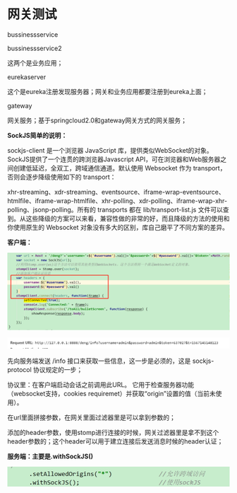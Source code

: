 # 网关测试

bussinessservice

bussinessservice2

这两个是业务应用；



eurekaserver

这个是eureka注册发现服务器；网关和业务应用都要注册到eureka上面；



gateway

网关服务；基于springcloud2.0和gateway网关方式的网关服务；



**SockJS简单的说明：**

sockjs-client 是一个浏览器 JavaScript 库，提供类似WebSocket的对象。 SockJS提供了一个连贯的跨浏览器Javascript API，可在浏览器和Web服务器之间创建低延迟，全双工，跨域通信通道。默认使用 Websocket 作为 transport，否则会逐步降级使用如下的 transport：

xhr-streaming、xdr-streaming、eventsource、iframe-wrap-eventsource、htmlfile、iframe-wrap-htmlfile、xhr-polling、xdr-polling、iframe-wrap-xhr-polling、jsonp-polling。所有的 transports 都在 lib/transport-list.js 文件可以查到。从这些降级的方案可以来看，兼容性做的非常的好，而且降级的方法的使用和你使用原生的 Websocket 对象没有多大的区别，库自己磨平了不同方案的差异。



**客户端：**

![](https://github.com/wobenhetu/gateway/blob/master/clipboard1.png)

![](https://github.com/wobenhetu/gateway/blob/master/clipboard2.png)

先向服务端发送 /info 接口来获取一些信息，这一步是必须的，这是 sockjs-protocol 协议规定的一步；

协议里：在客户端启动会话之前调用此URL。 它用于检查服务器功能（websocket支持，cookies requiremet）并获取“origin”设置的值（当前未使用）。

在url里面拼接参数，在网关里面过滤器里是可以拿到参数的；

添加的header参数，使用stomp进行连接的时候，网关过滤器里是拿不到这个header参数的；这个header可以用于建立连接后发送消息时候的header认证；





**服务端：主要是.withSockJS()**

![img](https://github.com/wobenhetu/gateway/blob/master/clipboard3.png)

